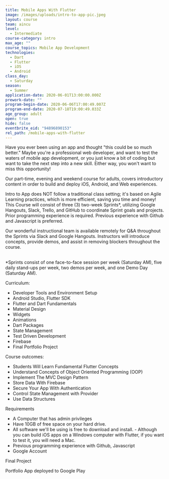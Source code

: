 ```yaml
---
title: Mobile Apps With Flutter
image: /images/uploads/intro-to-app-pic.jpeg
layout: course
team: aincu
level:
  - Intermediate
course-category: intro
max_age: ""
course_topics: Mobile App Development
technologies:
  - Dart
  - Flutter
  - iOS
  - Android
class_day:
  - Saturday
season:
  - Summer
application-date: 2020-06-01T13:00:00.000Z
prework-date: ""
program-begin-date: 2020-06-06T17:00:49.007Z
program-end-date: 2020-07-18T19:00:49.033Z
age_group: adult
open: true
hide: false
eventbrite_eid: "94896890153"
rel_path: /mobile-apps-with-flutter
---
```

Have you ever been using an app and thought "this could be so much better." Maybe you're a professional web developer, and want to test the waters of mobile app development, or you just know a bit of coding but want to take the next step into a new skill. Either way, you won't want to miss this opportunity!



Our part-time, evening and weekend course for adults, covers introductory content in order to build and deploy iOS, Android, and Web experiences.



Intro to App does NOT follow a traditional class setting; it's based on Agile Learning practices, which is more efficient, saving you time and money! This Course will consist of three (3) two-week Sprints*, utilizing Google Hangouts, Slack, Trello, and GitHub to coordinate Sprint goals and projects. Prior programming experience is required. Previous experience with Github and Javascript is preferred.



Our wonderful instructional team is available remotely for Q&A throughout the Sprints via Slack and Google Hangouts. Instructors will introduce concepts, provide demos, and assist in removing blockers throughout the course.

\
*Sprints consist of one face-to-face session per week (Saturday AM), five daily stand-ups per week, two demos per week, and one Demo Day (Saturday AM).



Curriculum:

* Developer Tools and Environment Setup
* Android Studio, Flutter SDK
* Flutter and Dart Fundamentals
* Material Design
* Widgets
* Animations
* Dart Packages
* State Management
* Test Driven Development
* Firebase
* Final Portfolio Project



Course outcomes:

* Students Will Learn Fundamental Flutter Concepts
* Understand Concepts of Object Oriented Programming (OOP)
* Implement The MVC Design Pattern
* Store Data With Firebase
* Secure Your App With Authentication
* Control State Management with Provider
* Use Data Structures



Requirements

* A Computer that has admin privileges
* Have 10GB of free space on your hard drive.
* All software we'll be using is free to download and install. - Although you can build iOS apps on a Windows computer with Flutter, if you want to test it, you will need a Mac.
* Previous programming experience with Github, Javascript
* Google Account



Final Project



Portfolio App deployed to Google Play